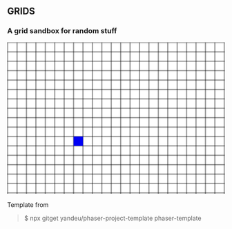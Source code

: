 ## GRIDS

### A grid sandbox for random stuff

![alt text](src/assets/img/grid.png)


Template from
> $ npx gitget yandeu/phaser-project-template phaser-template
